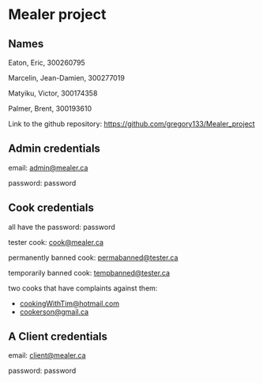 # Mealer project

## Names
Eaton,	  Eric, 	300260795

Marcelin, Jean-Damien, 	300277019

Matyiku,  Victor, 	300174358

Palmer,   Brent, 	300193610


Link to the github repository:
https://github.com/gregory133/Mealer_project


## Admin credentials

email: admin@mealer.ca

password: password


## Cook credentials

all have the password: password

tester cook: cook@mealer.ca

permanently banned cook: permabanned@tester.ca

temporarily banned cook: tempbanned@tester.ca

two cooks that have complaints against them: 
 - cookingWithTim@hotmail.com
 - cookerson@gmail.ca

## A Client credentials

email: client@mealer.ca

password: password
